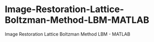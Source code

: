 # Image-Restoration-Lattice-Boltzman-Method-LBM-MATLAB
Image Restoration Lattice Boltzman Method LBM - MATLAB
